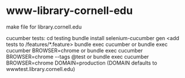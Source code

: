# www-library-cornell-edu
make file for library.cornell.edu

cucumber tests:
cd testing
bundle install
selenium-cucumber gen
<add tests to /features/*.feature>
bundle exec cucumber
or
bundle exec cucumber BROWSER=chrome
or
bundle exec cucumber BROWSER=chrome --tags @test
or
bundle exec cucumber BROWSER=chrome DOMAIN=production
(DOMAIN defaults to wwwtest.library.cornell.edu)
